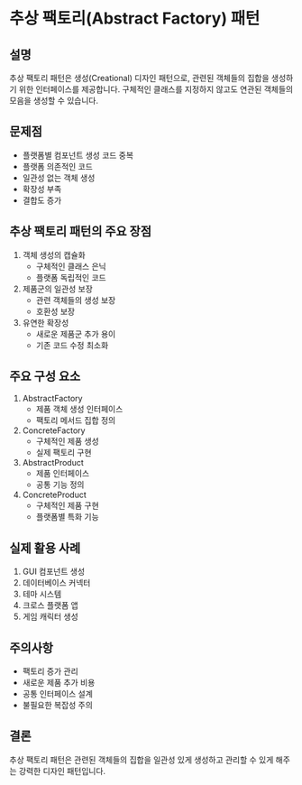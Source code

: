 # 추상 팩토리(Abstract Factory) 패턴

## 설명
추상 팩토리 패턴은 생성(Creational) 디자인 패턴으로, 관련된 객체들의 집합을 생성하기 위한 인터페이스를 제공합니다. 구체적인 클래스를 지정하지 않고도 연관된 객체들의 모음을 생성할 수 있습니다.

## 문제점
- 플랫폼별 컴포넌트 생성 코드 중복
- 플랫폼 의존적인 코드
- 일관성 없는 객체 생성
- 확장성 부족
- 결합도 증가

## 추상 팩토리 패턴의 주요 장점
1. 객체 생성의 캡슐화
    - 구체적인 클래스 은닉
    - 플랫폼 독립적인 코드
2. 제품군의 일관성 보장
    - 관련 객체들의 생성 보장
    - 호환성 보장
3. 유연한 확장성
    - 새로운 제품군 추가 용이
    - 기존 코드 수정 최소화

## 주요 구성 요소
1. AbstractFactory
    - 제품 객체 생성 인터페이스
    - 팩토리 메서드 집합 정의
2. ConcreteFactory
    - 구체적인 제품 생성
    - 실제 팩토리 구현
3. AbstractProduct
    - 제품 인터페이스
    - 공통 기능 정의
4. ConcreteProduct
    - 구체적인 제품 구현
    - 플랫폼별 특화 기능

## 실제 활용 사례
1. GUI 컴포넌트 생성
2. 데이터베이스 커넥터
3. 테마 시스템
4. 크로스 플랫폼 앱
5. 게임 캐릭터 생성

## 주의사항
- 팩토리 증가 관리
- 새로운 제품 추가 비용
- 공통 인터페이스 설계
- 불필요한 복잡성 주의

## 결론
추상 팩토리 패턴은 관련된 객체들의 집합을 일관성 있게 생성하고 관리할 수 있게 해주는 강력한 디자인 패턴입니다.
